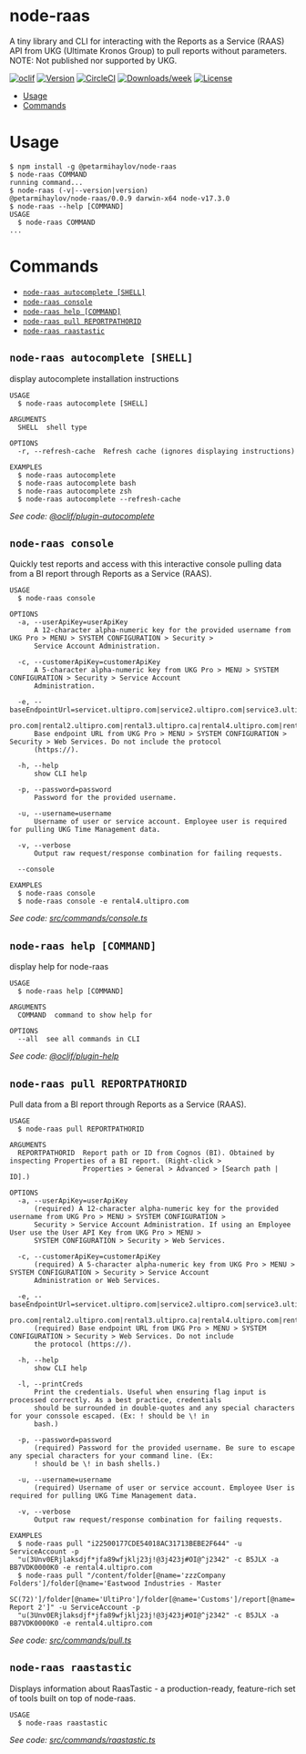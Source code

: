 # node-raas

A tiny library and CLI for interacting with the Reports as a Service (RAAS) API from UKG (Ultimate Kronos Group) to pull reports without parameters. NOTE: Not published nor supported by UKG.

[![oclif](https://img.shields.io/badge/cli-oclif-brightgreen.svg)](https://oclif.io)
[![Version](https://img.shields.io/npm/v/node-raas.svg)](https://www.npmjs.com/package/@petarmihaylov/node-raas)
[![CircleCI](https://circleci.com/gh/petarmihaylov/node-raas/tree/master.svg?style=shield)](https://circleci.com/gh/petarmihaylov/node-raas/tree/master)
[![Downloads/week](https://img.shields.io/npm/dw/node-raas.svg)](https://npmjs.com/package/@petarmihaylov/node-raas)
[![License](https://img.shields.io/npm/l/node-raas.svg)](https://github.com/petarmihaylov/node-raas/blob/main/package.json)

<!-- toc -->

- [Usage](#usage)
- [Commands](#commands)
<!-- tocstop -->

# Usage

<!-- usage -->

```sh-session
$ npm install -g @petarmihaylov/node-raas
$ node-raas COMMAND
running command...
$ node-raas (-v|--version|version)
@petarmihaylov/node-raas/0.0.9 darwin-x64 node-v17.3.0
$ node-raas --help [COMMAND]
USAGE
  $ node-raas COMMAND
...
```

<!-- usagestop -->

# Commands

<!-- commands -->

- [`node-raas autocomplete [SHELL]`](#node-raas-autocomplete-shell)
- [`node-raas console`](#node-raas-console)
- [`node-raas help [COMMAND]`](#node-raas-help-command)
- [`node-raas pull REPORTPATHORID`](#node-raas-pull-reportpathorid)
- [`node-raas raastastic`](#node-raas-raastastic)

## `node-raas autocomplete [SHELL]`

display autocomplete installation instructions

```
USAGE
  $ node-raas autocomplete [SHELL]

ARGUMENTS
  SHELL  shell type

OPTIONS
  -r, --refresh-cache  Refresh cache (ignores displaying instructions)

EXAMPLES
  $ node-raas autocomplete
  $ node-raas autocomplete bash
  $ node-raas autocomplete zsh
  $ node-raas autocomplete --refresh-cache
```

_See code: [@oclif/plugin-autocomplete](https://github.com/oclif/plugin-autocomplete/blob/v1.2.0/src/commands/autocomplete/index.ts)_

## `node-raas console`

Quickly test reports and access with this interactive console pulling data from a BI report through Reports as a Service (RAAS).

```
USAGE
  $ node-raas console

OPTIONS
  -a, --userApiKey=userApiKey
      A 12-character alpha-numeric key for the provided username from UKG Pro > MENU > SYSTEM CONFIGURATION > Security >
      Service Account Administration.

  -c, --customerApiKey=customerApiKey
      A 5-character alpha-numeric key from UKG Pro > MENU > SYSTEM CONFIGURATION > Security > Service Account
      Administration.

  -e, --baseEndpointUrl=servicet.ultipro.com|service2.ultipro.com|service3.ultipro.ca|service4.ultipro.com|service5.ulti
  pro.com|rental2.ultipro.com|rental3.ultipro.ca|rental4.ultipro.com|rental5.ultipro.com
      Base endpoint URL from UKG Pro > MENU > SYSTEM CONFIGURATION > Security > Web Services. Do not include the protocol
      (https://).

  -h, --help
      show CLI help

  -p, --password=password
      Password for the provided username.

  -u, --username=username
      Username of user or service account. Employee user is required for pulling UKG Time Management data.

  -v, --verbose
      Output raw request/response combination for failing requests.

  --console

EXAMPLES
  $ node-raas console
  $ node-raas console -e rental4.ultipro.com
```

_See code: [src/commands/console.ts](https://github.com/petarmihaylov/node-raas/blob/v0.0.9/src/commands/console.ts)_

## `node-raas help [COMMAND]`

display help for node-raas

```
USAGE
  $ node-raas help [COMMAND]

ARGUMENTS
  COMMAND  command to show help for

OPTIONS
  --all  see all commands in CLI
```

_See code: [@oclif/plugin-help](https://github.com/oclif/plugin-help/blob/v3.3.1/src/commands/help.ts)_

## `node-raas pull REPORTPATHORID`

Pull data from a BI report through Reports as a Service (RAAS).

```
USAGE
  $ node-raas pull REPORTPATHORID

ARGUMENTS
  REPORTPATHORID  Report path or ID from Cognos (BI). Obtained by inspecting Properties of a BI report. (Right-click >
                  Properties > General > Advanced > [Search path | ID].)

OPTIONS
  -a, --userApiKey=userApiKey
      (required) A 12-character alpha-numeric key for the provided username from UKG Pro > MENU > SYSTEM CONFIGURATION >
      Security > Service Account Administration. If using an Employee User use the User API Key from UKG Pro > MENU >
      SYSTEM CONFIGURATION > Security > Web Services.

  -c, --customerApiKey=customerApiKey
      (required) A 5-character alpha-numeric key from UKG Pro > MENU > SYSTEM CONFIGURATION > Security > Service Account
      Administration or Web Services.

  -e, --baseEndpointUrl=servicet.ultipro.com|service2.ultipro.com|service3.ultipro.ca|service4.ultipro.com|service5.ulti
  pro.com|rental2.ultipro.com|rental3.ultipro.ca|rental4.ultipro.com|rental5.ultipro.com
      (required) Base endpoint URL from UKG Pro > MENU > SYSTEM CONFIGURATION > Security > Web Services. Do not include
      the protocol (https://).

  -h, --help
      show CLI help

  -l, --printCreds
      Print the credentials. Useful when ensuring flag input is processed correctly. As a best practice, credentials
      should be surrounded in double-quotes and any special characters for your conssole escaped. (Ex: ! should be \! in
      bash.)

  -p, --password=password
      (required) Password for the provided username. Be sure to escape any special characters for your command line. (Ex:
      ! should be \! in bash shells.)

  -u, --username=username
      (required) Username of user or service account. Employee User is required for pulling UKG Time Management data.

  -v, --verbose
      Output raw request/response combination for failing requests.

EXAMPLES
  $ node-raas pull "i22500177CDE54018AC31713BEBE2F644" -u ServiceAccount -p
  "u(3Unv0ERjlaksdjf*jfa89wfjklj23j!@3j423j#OI@^j2342" -c B5JLX -a BB7VDK0000K0 -e rental4.ultipro.com
  $ node-raas pull "/content/folder[@name='zzzCompany Folders']/folder[@name='Eastwood Industries - Master
  SC(72)']/folder[@name='UltiPro']/folder[@name='Customs']/report[@name='Audit Report 2']" -u ServiceAccount -p
  "u(3Unv0ERjlaksdjf*jfa89wfjklj23j!@3j423j#OI@^j2342" -c B5JLX -a BB7VDK0000K0 -e rental4.ultipro.com
```

_See code: [src/commands/pull.ts](https://github.com/petarmihaylov/node-raas/blob/v0.0.9/src/commands/pull.ts)_

## `node-raas raastastic`

Displays information about RaasTastic - a production-ready, feature-rich set of tools built on top of node-raas.

```
USAGE
  $ node-raas raastastic
```

_See code: [src/commands/raastastic.ts](https://github.com/petarmihaylov/node-raas/blob/v0.0.9/src/commands/raastastic.ts)_

<!-- commandsstop -->
